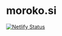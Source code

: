 # moroko.si

[![Netlify Status](https://api.netlify.com/api/v1/badges/ac6b841c-f24d-455a-a1b5-db7276e5f2a0/deploy-status)](https://app.netlify.com/sites/dazzling-brown-58a298/deploys)
